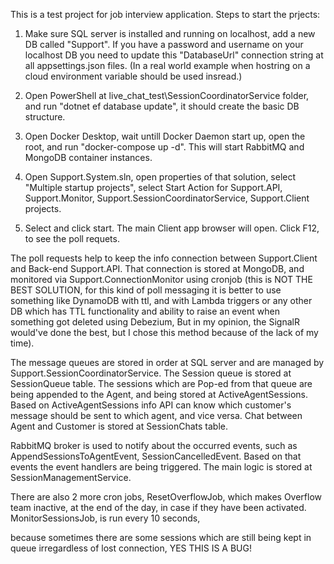 This is a test project  for job interview application.
Steps to start the prjects:

1) Make sure SQL server is installed and running on localhost, add a new DB called "Support". 
If you have a password and username on your localhost DB you need to update this "DatabaseUrl" connection string at all appsettings.json files.
(In a real world example when hostring on a cloud environment variable should be used insread.)

2) Open PowerShell at live_chat_test\SessionCoordinatorService folder, and run "dotnet ef database update", it should create the basic DB structure.

3) Open Docker Desktop, wait untill Docker Daemon start up, open the root, and run "docker-compose up -d".
This will start RabbitMQ and MongoDB container instances.

4) Open Support.System.sln, open properties of that solution, select "Multiple startup projects", 
select Start Action for Support.API, Support.Monitor, Support.SessionCoordinatorService, Support.Client projects.

5) Select <Multiple Startup Projects> and click start. The main Client app browser will open. Click F12, to see the poll requets.



The poll requests help to keep the info connection between Support.Client and Back-end Support.API. 
That connection is stored at MongoDB, and monitored via Support.ConnectionMonitor using cronjob 
(this is NOT THE BEST SOLUTION, for this kind of poll messaging it is better to use something like DynamoDB with ttl, and with Lambda triggers
or any other DB which has TTL functionality and ability to raise an event when something got deleted using Debezium,
But in my opinion, the SignalR would've done the best, but I chose this method because of the lack of my time).

The message queues are stored in order at SQL server and are managed by Support.SessionCoordinatorService. 
The Session queue is stored at SessionQueue table. The sessions which are Pop-ed from that queue are being appended to the Agent, 
and being stored at ActiveAgentSessions. Based on ActiveAgentSessions info API can know which customer's message should be sent to which agent, and vice versa.
Chat between Agent and Customer is stored at SessionChats table.

RabbitMQ broker is used to notify about the occurred events, such as AppendSessionsToAgentEvent, SessionCancelledEvent.
Based on that events the event handlers are being triggered. The main logic is stored at SessionManagementService.

There are also 2 more cron jobs, ResetOverflowJob, which makes Overflow team inactive,
at the end of the day, in case if they have been activated.
MonitorSessionsJob, is run every 10 seconds,

because sometimes there are some sessions which are still being kept in queue irregardless of lost connection, YES THIS IS A BUG!
